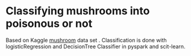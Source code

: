 # Classifying mushrooms into poisonous or not

Based on Kaggle [mushroom](https://www.kaggle.com/uciml/mushroom-classification/data) data set . Classification is done with logisticRegression and DecisionTree Classifier in pyspark and scit-learn.	
